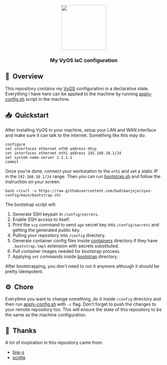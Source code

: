 <div align="center">

<img src="https://vyos.io/wp-content/themes/vyos_theme/images/main/vyos-logo.svg" align="center" width="144px" height="144px"/>

### My VyOS IaC configuration

</div>

## :book:&nbsp; Overview

This repository contains my [VyOS](https://docs.vyos.io/en/latest/index.html) configuration in a declarative state.
Everything I have here can be applied to the machine by running [apply-config.sh](./apply-config.sh) script in the machine.

## :inbox_tray:&nbsp; Quickstart

After installing VyOS in your machine, setup your LAN and WAN interface and make sure it can talk to the internet.
Something like this may do:

```
configure
set interfaces ethernet eth0 address dhcp
set interfaces ethernet eth1 address 192.168.10.1/24
set system name-server 1.1.1.1
commit
```

Once you're done, connect your workstation to the `eth1` and set a static IP in the `192.168.10.1/24` range.
Then you can run [bootstrap.sh](./bootstrap.sh) and follow the instruction on your screen:
```
bash <(curl -s https://raw.githubusercontent.com/budimanjojo/vyos-config/main/bootstrap.sh)
```

The bootstrap script will:

1. Generate SSH keypair in `/config/secrets`.
2. Enable SSH access to itself.
3. Print the `scp` command to send `age` secret key into `/config/secrets` and getting the generated public key.
4. Pulling your repository into `/config` directory.
5. Generate container config files inside [containers](./containers) directory if they have `.bootstrap.tmpl` extension with secrets substituted.
6. Pull container images needed for bootstrap process.
7. Applying `set` commands inside [bootstrap](./bootstrap) directory.

After bootstrapping, you don't need to run it anymore although it should be pretty idempotent.

## :gear:&nbsp; Chore

Everytime you want to change something, do it inside `/config` directory and then run [apply-config.sh](./apply-config.sh) with `-c` flag.
Don't forget to push the changes to your remote repository too.
This will ensure the state of this repository to be the same as the machine configuration.

## :handshake:&nbsp; Thanks

A lot of inspiration in this repository came from:

- [bjw-s](https://github.com/bjw-s/vyos-config)
- [scotte](https://github.com/szinn/vyos-config)

